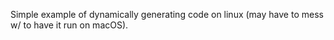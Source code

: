 Simple example of dynamically generating code on linux (may have
to mess w/ to have it run on macOS).
